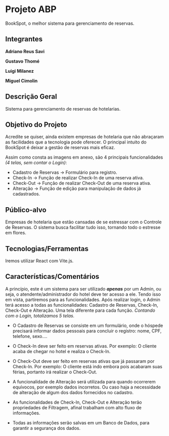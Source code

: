 # Projeto ABP

BookSpot, o melhor sistema para gerenciamento de reservas.

## Integrantes

**Adriano Reus Savi**

**Gustavo Thomé**

**Luigi Milanez**

**Miguel Cimolin**
## Descrição Geral
Sistema para gerenciamento de reservas de hotelarias.

## Objetivo do Projeto

Acredite se quiser, ainda existem empresas de hotelaria que não abraçaram as facilidades que a tecnologia pode oferecer. O principal intuito do BookSpot é deixar a gestão de reservas mais eficaz. 

Assim como consta as imagens em anexo, são 4 principais funcionalidades *(4 telas, sem contar o Login)*:
- Cadastro de Reservas -> Formulário para registro.
- Check-In -> Função de realizar Check-In de uma reserva ativa.
- Check-Out -> Função de realizar Check-Out de uma reserva ativa.
- Alteração -> Função de edição para manipulação de dados já cadastrados.

## Público-alvo
Empresas de hotelaria que estão cansadas de se estressar com o Controle de Reservas. O sistema busca facilitar tudo isso, tornando todo o estresse em flores.

## Tecnologias/Ferramentas
Iremos utilizar React com Vite.js.

## Características/Comentários

A princípio, este é um sistema para ser utilizado **_apenas_** por um Admin, ou seja, o atendente/administrador do hotel deve ter acesso a ele. Tendo isso em vista, partiremos para as funcionalidades.
Após realizar login, o Admin terá acesso a todas as funcionalidades: Cadastro de Reservas, Check-In, Check-Out e Alteração. Uma tela diferente para cada função. *Contando com o Login, totalizamos 5 telas.*

- O Cadastro de Reservas se consiste em um formulário, onde o hóspede precisará informar dados pessoais para concluir o registro: nome, CPF, telefone, sexo....

- O Check-In deve ser feito em reservas ativas. Por exemplo: O cliente acaba de chegar no hotel e realiza o Check-In.

- O Check-Out deve ser feito em reservas ativas que já passaram por Check-In. Por exemplo: O cliente está indo embora pois acabaram suas férias, portanto irá realizar o Check-Out.

- A funcionalidade de Alteração será utilizada para quando ocorrerem equívocos, por exemplo dados incorretos. Ou caso haja a necessidade de alteração de algum dos dados fornecidos no cadastro.

- As funcionalidades de Check-In, Check-Out e Alteração terão propriedades de Filtragem, afinal trabalham com alto fluxo de informações.

- Todas as informações serão salvas em um Banco de Dados, para garantir a segurança dos dados. 
